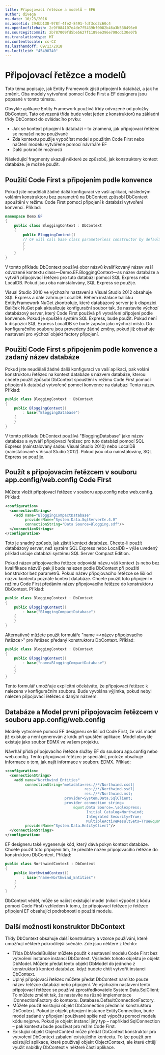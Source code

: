 ```yaml
---
title: Připojovací řetězce a modelů – EF6
author: divega
ms.date: 10/23/2016
ms.assetid: 294bb138-978f-4fe2-8491-fdf3cd3c60c4
ms.openlocfilehash: 2c9f084107e4de7f5439bf0082b46a3b538496e0
ms.sourcegitcommit: 2b787009fd5be5627f1189ee396e708cd130e07b
ms.translationtype: MT
ms.contentlocale: cs-CZ
ms.lasthandoff: 09/13/2018
ms.locfileid: "45490740"
---
```

# <a name="connection-strings-and-models"></a>Připojovací řetězce a modelů
Toto téma popisuje, jak Entity Framework zjistí připojení k databázi, a jak ho změnit. Oba modely vytvořené pomocí Code First a EF designeru jsou popsané v tomto tématu.  

Obvykle aplikace Entity Framework používá třídy odvozené od položky DbContext. Tato odvozená třída bude volat jeden z konstruktorů na základní třídy DbContext do ovládacího prvku:  

- Jak se kontext připojení k databázi – to znamená, jak připojovací řetězec se nenašel nebo používané  
- Zda kontextu použije vypočítat model s použitím Code First nebo načtení modelu vytvářené pomocí návrháře EF  
- Další pokročilé možnosti  

Následující fragmenty ukazují některé ze způsobů, jak konstruktory kontext databáze. je možné použít.  

## <a name="use-code-first-with-connection-by-convention"></a>Použití Code First s připojením podle konvence  

Pokud jste neudělali žádné další konfiguraci ve vaší aplikaci, následným voláním konstruktoru bez parametrů na DbContext způsobí DbContext spouštění v režimu Code First pomocí připojení k databázi vytvoření konvencí. Příklad:  

``` csharp  
namespace Demo.EF
{
    public class BloggingContext : DbContext
    {
        public BloggingContext()
        // C# will call base class parameterless constructor by default
        {
        }
    }
}
```  

V tomto příkladu DbContext používá obor názvů kvalifikovaný název vaší odvozené kontextu class—Demo.EF.BloggingContext—as název databáze a vytváří připojovací řetězec pro tuto databázi pomocí SQL Express nebo LocalDB. Pokud jsou oba nainstalovány, SQL Express se použije.  

Visual Studio 2010 ve výchozím nastavení a Visual Studio 2012 obsahuje SQL Express a dále zahrnuje LocalDB. Během instalace balíčku EntityFramework NuGet zkontroluje, které databázový server je k dispozici. Balíček NuGet pak aktualizuje konfigurační soubor tak, že nastavíte výchozí databázový server, který Code First používá při vytváření připojení podle konvence. Pokud je spuštěn systém SQL Express, bude použit. Pokud není k dispozici SQL Express LocalDB se bude zapsán jako výchozí místo. Do konfiguračního souboru jsou provedeny žádné změny, pokud již obsahuje nastavení pro výchozí objekt factory připojení.  

## <a name="use-code-first-with-connection-by-convention-and-specified-database-name"></a>Použití Code First s připojením podle konvence a zadaný název databáze  

Pokud jste neudělali žádné další konfiguraci ve vaší aplikaci, pak volání konstruktoru řetězec na kontext databáze s názvem databáze, kterou chcete použít způsobí DbContext spouštění v režimu Code First pomocí připojení k databázi vytvořené pomocí konvence na databázi Tento název. Příklad:  

``` csharp  
public class BloggingContext : DbContext
{
    public BloggingContext()
        : base("BloggingDatabase")
    {
    }
}
```  

V tomto příkladu DbContext používá "BloggingDatabase" jako název databáze a vytváří připojovací řetězec pro tuto databázi pomocí SQL Express (nainstalovaný sadou Visual Studio 2010) nebo LocalDB (nainstalované s Visual Studio 2012). Pokud jsou oba nainstalovány, SQL Express se použije.  

## <a name="use-code-first-with-connection-string-in-appconfigwebconfig-file"></a>Použít s připojovacím řetězcem v souboru app.config/web.config Code First  

Můžete vložit připojovací řetězec v souboru app.config nebo web.config. Příklad:  

``` xml  
<configuration>
  <connectionStrings>
    <add name="BloggingCompactDatabase"
         providerName="System.Data.SqlServerCe.4.0"
         connectionString="Data Source=Blogging.sdf"/>
  </connectionStrings>
</configuration>
```  

Toto je snadný způsob, jak zjistit kontext databáze. Chcete-li použít databázový server, než systém SQL Express nebo LocalDB – výše uvedený příklad určuje databázi systému SQL Server Compact Edition.  

Pokud název připojovacího řetězce odpovídá názvu váš kontext (s nebo bez kvalifikace názvů) pak ji bude nalezen podle DbContext při použití konstruktor bez parametrů. Pokud název připojovacího řetězce se liší od názvu kontextu poznáte kontext databáze. Chcete použít toto připojení v režimu Code First předáním název připojovacího řetězce do konstruktoru DbContext. Příklad:  

``` csharp  
public class BloggingContext : DbContext
{
    public BloggingContext()
        : base("BloggingCompactDatabase")
    {
    }
}
```  

Alternativně můžete použít formuláře "name =\<název připojovacího řetězce\>" pro řetězec předaný konstruktoru DbContext. Příklad:  

``` csharp  
public class BloggingContext : DbContext
{
    public BloggingContext()
        : base("name=BloggingCompactDatabase")
    {
    }
}
```  

Tento formulář umožňuje explicitní očekáváte, že připojovací řetězec k nalezena v konfiguračním souboru. Bude vyvolána výjimka, pokud nebyl nalezen připojovací řetězec s daným názvem.  

## <a name="databasemodel-first-with-connection-string-in-appconfigwebconfig-file"></a>Databáze a Model první připojovacím řetězcem v souboru app.config/web.config  

Modely vytvořené pomocí EF designeru se liší od Code First, že váš model již existuje a není generován z kódu při spuštění aplikace. Model obvykle existuje jako soubor EDMX ve vašem projektu.  

Návrhář přidá připojovacího řetězce služby EF do souboru app.config nebo web.config. Tento připojovací řetězec je speciální, protože obsahuje informace o tom, jak najít informace v souboru EDMX. Příklad:  

``` xml  
<configuration>  
  <connectionStrings>  
    <add name="Northwind_Entities"  
         connectionString="metadata=res://*/Northwind.csdl|  
                                    res://*/Northwind.ssdl|  
                                    res://*/Northwind.msl;  
                           provider=System.Data.SqlClient;  
                           provider connection string=  
                               &quot;Data Source=.\sqlexpress;  
                                     Initial Catalog=Northwind;  
                                     Integrated Security=True;  
                                     MultipleActiveResultSets=True&quot;"  
         providerName="System.Data.EntityClient"/>  
  </connectionStrings>  
</configuration>
```  

EF designeru také vygeneruje kód, který dává pokyn kontext databáze. Chcete použít toto připojení tím, že předáte název připojovacího řetězce do konstruktoru DbContext. Příklad:  

``` csharp  
public class NorthwindContext : DbContext
{
    public NorthwindContext()
        : base("name=Northwind_Entities")
    {
    }
}
```  

DbContext věděl, může se načíst existující model (nikoli výpočet z kódu pomocí Code First) vzhledem k tomu, že připojovací řetězec je řetězec připojení EF obsahující podrobnosti o použití modelu.  

## <a name="other-dbcontext-constructor-options"></a>Další možnosti konstruktor DbContext  

Třídy DbContext obsahuje další konstruktory a vzorce používání, které umožňují některé pokročilejší scénáře. Zde jsou některé z těchto:  

- Třída DbModelBuilder můžete použít k sestavení modelu Code First bez vytvoření instance instanci DbContext. Výsledek tohoto objektu je objekt DbModel. Můžete předat tento objekt DbModel do jednoho z konstruktorů kontext databáze. když budete chtít vytvořit instanci DbContext.  
- Úplný připojovací řetězec můžete předat DbContext namísto pouze název řetězce databázi nebo připojení. Ve výchozím nastavení tento připojovací řetězec se používá zprostředkovatele System.Data.SqlClient; To můžete změnit tak, že nastavíte na různé implementace IConnectionFactory do kontextu. Database.DefaultConnectionFactory.  
- Můžete použít existující objekt DbConnection předáním konstruktoru DbContext. Pokud je objekt připojení instance EntityConnection, bude model zadané v připojení používané spíše než výpočtu pomocí modelu kódu nejprve. Pokud je objekt instancí jiný typ – například SqlConnection – pak kontextu bude používat pro režim Code First.  
- Existující objekt ObjectContext může předat DbContext konstruktor pro vytvoření DbContext zabalení existujícího kontextu. To lze použít pro existující aplikace, které používají objekt ObjectContext, ale které chtějí využít nabídky DbContext v některé části aplikace.  
